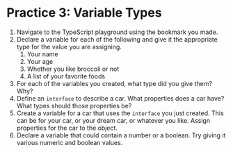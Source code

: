 # Practice 3: Variable Types

1. Navigate to the TypeScript playground using the bookmark you made.
2. Declare a variable for each of the following and give it the appropriate type for the value you are assigning.
   1. Your name
   2. Your age
   3. Whether you like broccoli or not
   4. A list of your favorite foods
3. For each of the variables you created, what type did you give them? Why?
4. Define an `interface` to describe a car. What properties does a car have? What types should those properties be?
5. Create a variable for a car that uses the `interface` you just created. This can be for your car, or your dream car,
   or whatever you like. Assign properties for the car to the object.
6. Declare a variable that could contain a number or a boolean. Try giving it various numeric and boolean values.
